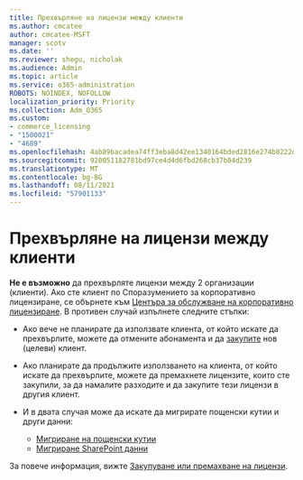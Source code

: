 ```yaml
---
title: Прехвърляне на лицензи между клиенти
ms.author: cmcatee
author: cmcatee-MSFT
manager: scotv
ms.date: ''
ms.reviewer: shegu, nicholak
ms.audience: Admin
ms.topic: article
ms.service: o365-administration
ROBOTS: NOINDEX, NOFOLLOW
localization_priority: Priority
ms.collection: Adm_O365
ms.custom:
- commerce_licensing
- "1500021"
- "4689"
ms.openlocfilehash: 4ab89bacadea74ff3eba8d42ee1340164bded2816e274b8222dd48613c01e5ba
ms.sourcegitcommit: 920051182781bd97ce4d4d6fbd268cb37b84d239
ms.translationtype: MT
ms.contentlocale: bg-BG
ms.lasthandoff: 08/11/2021
ms.locfileid: "57901133"
---
```

# <a name="transfer-licenses-between-tenants"></a>Прехвърляне на лицензи между клиенти

**Не е възможно** да прехвърляте лицензи между 2 организации (клиенти). Ако сте клиент по Споразумението за корпоративно лицензиране, се обърнете към [Центъра за обслужване на корпоративно лицензиране](https://support.microsoft.com/help/4471406/how-to-contact-the-microsoft-volume-licensing-service-center). В противен случай изпълнете следните стъпки:

- Ако вече не планирате да използвате клиента, от който искате да [](https://admin.microsoft.com/Adminportal/Home?source=applauncher#/subscriptions) прехвърлите, можете да отмените абонамента и да [закупите](https://www.microsoft.com/microsoft-365/business/compare-all-microsoft-365-business-products?rtc=2&activetab=tab:primaryr2) нов (целеви) клиент.
- Ако планирате да продължите използването на клиента, от който искате да [](https://docs.microsoft.com/microsoft-365/commerce/licenses/buy-licenses#buy-or-remove-licenses-for-your-business-subscription) прехвърлите, можете да премахнете лицензите, които сте закупили, за да намалите разходите и да закупите тези лицензи в другия клиент.
- И в двата случая може да искате да мигрирате пощенски кутии и други данни:

    - [Мигриране на пощенски кутии](https://docs.microsoft.com/Exchange/mailbox-migration/migrate-mailboxes-across-tenants)
    - [Мигриране SharePoint данни](https://aka.ms/modernSpoAdminCenter/CloudContentMigrations)

За повече информация, вижте [Закупуване или премахване на лицензи](https://docs.microsoft.com/microsoft-365/commerce/licenses/buy-licenses).